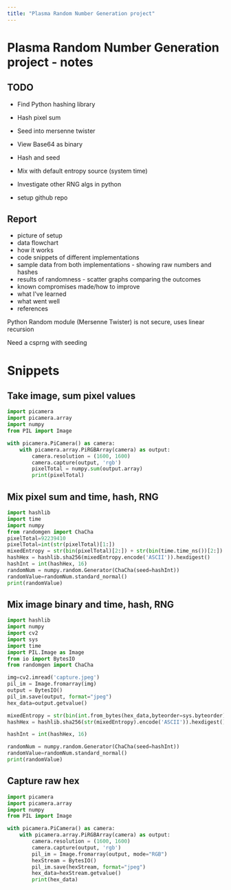 ```yaml
---
title: "Plasma Random Number Generation project"
---
```

# Plasma Random Number Generation project - notes
## TODO
- Find Python hashing library
- Hash pixel sum
- Seed into mersenne twister

- View Base64 as binary
- Hash and seed

- Mix with default entropy source (system time)

- Investigate other RNG algs in python

- setup github repo

## Report
- picture of setup
- data flowchart
- how it works
- code snippets of different implementations
- sample data from both implementations - showing raw numbers and hashes
- results of randomness - scatter graphs comparing the outcomes
- known compromises made/how to improve
- what I've learned
- what went well
- references

Python Random module (Mersenne Twister) is not secure, uses linear recursion

Need a csprng with seeding

# Snippets
## Take image, sum pixel values
```python
import picamera
import picamera.array
import numpy
from PIL import Image

with picamera.PiCamera() as camera:
    with picamera.array.PiRGBArray(camera) as output:
        camera.resolution = (1600, 1600)
        camera.capture(output, 'rgb')
        pixelTotal = numpy.sum(output.array)
        print(pixelTotal)
```
## Mix pixel sum and time, hash, RNG
```python
import hashlib
import time
import numpy
from randomgen import ChaCha
pixelTotal=92239410
pixelTotal=int(str(pixelTotal)[1:])
mixedEntropy = str(bin(pixelTotal)[2:]) + str(bin(time.time_ns())[2:])
hashHex = hashlib.sha256(mixedEntropy.encode('ASCII')).hexdigest()
hashInt = int(hashHex, 16)
randomNum = numpy.random.Generator(ChaCha(seed=hashInt))
randomValue=randomNum.standard_normal()
print(randomValue)
```
## Mix image binary and time, hash, RNG
```python
import hashlib
import numpy
import cv2
import sys
import time
import PIL.Image as Image
from io import BytesIO
from randomgen import ChaCha

img=cv2.imread('capture.jpeg')
pil_im = Image.fromarray(img)
output = BytesIO()
pil_im.save(output, format="jpeg")
hex_data=output.getvalue()

mixedEntropy = str(bin(int.from_bytes(hex_data,byteorder=sys.byteorder))[2:]) + str(bin(time.time_ns())[2:])
hashHex = hashlib.sha256(str(mixedEntropy).encode('ASCII')).hexdigest()

hashInt = int(hashHex, 16)

randomNum = numpy.random.Generator(ChaCha(seed=hashInt))
randomValue=randomNum.standard_normal()
print(randomValue)
```
## Capture raw hex
```python
import picamera
import picamera.array
import numpy
from PIL import Image

with picamera.PiCamera() as camera:
    with picamera.array.PiRGBArray(camera) as output:
        camera.resolution = (1600, 1600)
        camera.capture(output, 'rgb')
        pil_im = Image.fromarray(output, mode="RGB")
		hexStream = BytesIO()
		pil_im.save(hexStream, format="jpeg")
		hex_data=hexStream.getvalue()
		print(hex_data)
        
```